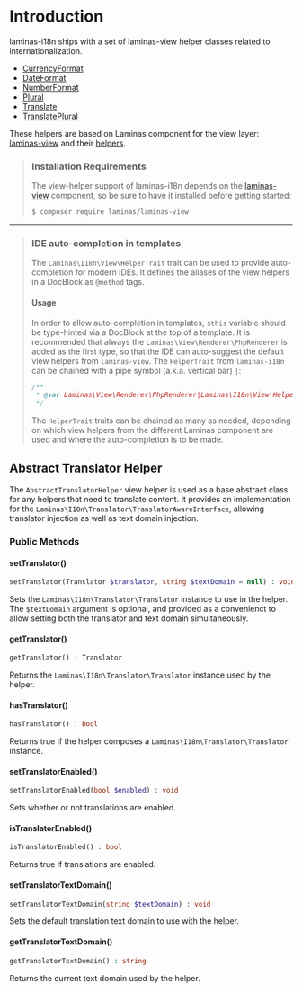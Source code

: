 # Introduction

laminas-i18n ships with a set of laminas-view helper classes related to
internationalization.

* [CurrencyFormat](currency-format.md)
* [DateFormat](date-format.md)
* [NumberFormat](number-format.md)
* [Plural](plural.md)
* [Translate](translate.md)
* [TranslatePlural](translate-plural.md)

These helpers are based on Laminas component for the view layer:
[laminas-view](https://docs.laminas.dev/laminas-view/) and their
[helpers](https://docs.laminas.dev/laminas-view/helpers/intro/).

> ### Installation Requirements
>
> The view-helper support of laminas-i18n depends on the
> [laminas-view](https://docs.laminas.dev/laminas-view/) component, so be sure
> to have it installed before getting started:
>
> ```bash
> $ composer require laminas/laminas-view
> ```

---

> ### IDE auto-completion in templates
>
> The `Laminas\I18n\View\HelperTrait` trait can be used to provide
> auto-completion for modern IDEs. It defines the aliases of the view helpers in
> a DocBlock as `@method` tags.
>
> #### Usage
>
> In order to allow auto-completion in templates, `$this` variable should be
> type-hinted via a DocBlock at the top of a template. It is recommended that
> always the `Laminas\View\Renderer\PhpRenderer` is added as the first type, so
> that the IDE can auto-suggest the default view helpers from `laminas-view`.
> The `HelperTrait` from `laminas-i18n` can be chained with a pipe symbol
> (a.k.a. vertical bar) `|`:
>
> ```php
> /**
>  * @var Laminas\View\Renderer\PhpRenderer|Laminas\I18n\View\HelperTrait $this
>  */
> ```
>
> The `HelperTrait` traits can be chained as many as needed, depending on which
> view helpers from the different Laminas component are used and where the 
> auto-completion is to be made.

## Abstract Translator Helper

The `AbstractTranslatorHelper` view helper is used as a base abstract class for
any helpers that need to translate content. It provides an implementation for
the `Laminas\I18n\Translator\TranslatorAwareInterface`, allowing translator
injection as well as text domain injection.

### Public Methods

#### setTranslator()

```php
setTranslator(Translator $translator, string $textDomain = null) : void
```

Sets the `Laminas\I18n\Translator\Translator` instance to use in the helper. The
`$textDomain` argument is optional, and provided as a convenienct to allow
setting both the translator and text domain simultaneously.

#### getTranslator()

```php
getTranslator() : Translator
```

Returns the `Laminas\I18n\Translator\Translator` instance used by the helper.

#### hasTranslator()

```php
hasTranslator() : bool
```

Returns true if the helper composes a `Laminas\I18n\Translator\Translator`
instance.

#### setTranslatorEnabled()

```php
setTranslatorEnabled(bool $enabled) : void
```

Sets whether or not translations are enabled.

#### isTranslatorEnabled()

```php
isTranslatorEnabled() : bool
```

Returns true if translations are enabled.

#### setTranslatorTextDomain()

```php
setTranslatorTextDomain(string $textDomain) : void
```

Sets the default translation text domain to use with the helper.

#### getTranslatorTextDomain()

```php
getTranslatorTextDomain() : string
```

Returns the current text domain used by the helper.

